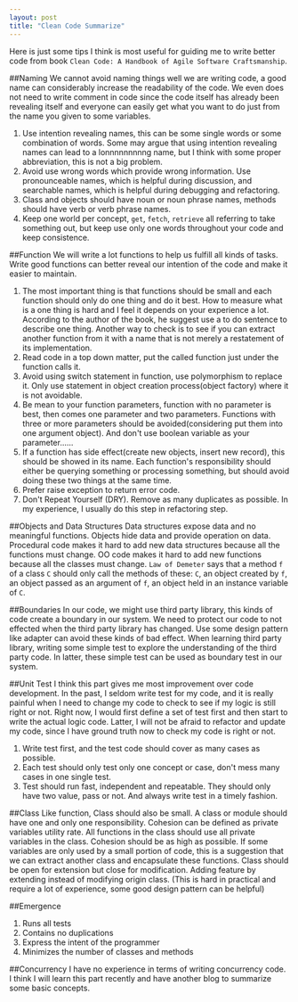 ```yaml
---
layout: post
title: "Clean Code Summarize"
---
```

Here is just some tips I think is most useful for guiding me to write better code from book `Clean Code: A Handbook of Agile Software Craftsmanship`.

##Naming
We cannot avoid naming things well we are writing code, a good name can considerably increase the readability of the code. We even does not need to write comment in code since the code itself has already been revealing itself and everyone can easily get what you want to do just from the name you given to some variables.

1. Use intention revealing names, this can be some single words or some combination of words. Some may argue that using intention revealing names can lead to a lonnnnnnnnng name, but I think with some proper abbreviation, this is not a big problem.
2. Avoid use wrong words which provide wrong information. Use pronounceable names, which is helpful during discussion, and searchable names, which is helpful during debugging and refactoring.
3. Class and objects should have noun or noun phrase names, methods should have verb or verb phrase names.
4. Keep one world per concept, `get`, `fetch`, `retrieve` all referring to take something out, but keep use only one words throughout your code and keep consistence.

##Function
We will write a lot functions to help us fulfill all kinds of tasks. Write good functions can better reveal our intention of the code and make it easier to maintain.

1. The most important thing is that functions should be small and each function should only do one thing and do it best. How to measure what is a one thing is hard and I feel it depends on your experience a lot. According to the author of the book, he suggest use a to do sentence to describe one thing. Another way to check is to see if you can extract another function from it with a name that is not merely a restatement of its implementation.
2. Read code in a top down matter, put the called function just under the function calls it.
3. Avoid using switch statement in function, use polymorphism to replace it. Only use statement in object creation process(object factory) where it is not avoidable.
4. Be mean to your function parameters, function with no parameter is best, then comes one parameter and two parameters. Functions with three or more parameters should be avoided(considering put them into one argument object). And don't use boolean variable as your parameter......
5. If a function has side effect(create new objects, insert new record), this should be showed in its name. Each function's responsibility should either be querying something or processing something, but should avoid doing these two things at the same time.
6. Prefer raise exception to return error code.
7. Don't Repeat Yourself (DRY). Remove as many duplicates as possible. In my experience, I usually do this step in refactoring step.

##Objects and Data Structures
Data structures expose data and no meaningful functions. Objects hide data and provide operation on data.
Procedural code makes it hard to add new data structures because all the functions must change. OO code makes it hard to add new functions because all the classes must change.
`Law of Demeter` says that a method `f` of a class `C` should only call the methods of these: `C`, an object created by `f`, an object passed as an argument of `f`, an object held in an instance variable of `C`.

##Boundaries
In our code, we might use third party library, this kinds of code create a boundary in our system. We need to protect our code to not effected when the third party library has changed. Use some design pattern like adapter can avoid these kinds of bad effect.
When learning third party library, writing some simple test to explore the understanding of the third party code. In latter, these simple test can be used as boundary test in our system.

##Unit Test
I think this part gives me most improvement over code development. In the past, I seldom write test for my code, and it is really painful when I need to change my code to check to see if my logic is still right or not. Right now, I would first define a set of test first and then start to write the actual logic code. Latter, I will not be afraid to refactor and update my code, since I have ground truth now to check my code is right or not.

1. Write test first, and the test code should cover as many cases as possible.
2. Each test should only test only one concept or case, don't mess many cases in one single test.
3. Test should run fast, independent and repeatable. They should only have two value, pass or not. And always write test in a timely fashion.

##Class
Like function, Class should also be small. A class or module should have one and only one responsibility.
Cohesion can be defined as private variables utility rate. All functions in the class should use all private variables in the class. Cohesion should be as high as possible. If some variables are only used by a small portion of code, this is a suggestion that we can extract another class and encapsulate these functions.
Class should be open for extension but close for modification. Adding feature by extending instead of modifying origin class. (This is hard in practical and require a lot of experience, some good design pattern can be helpful)

##Emergence
1. Runs all tests
2. Contains no duplications
3. Express the intent of the programmer
4. Minimizes the number of classes and methods

##Concurrency
I have no experience in terms of writing concurrency code. I think I will learn this part recently and have another blog to summarize some basic concepts.
